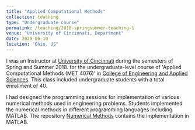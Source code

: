 ```yaml
---
title: "Applied Computational Methods"
collection: teaching
type: "Undergraduate course"
permalink: /teaching/2018-springsummer-teaching-1
venue: "University of Cincinnati, Department"
date: 2020-06-10
location: "Ohio, US"
---
```


I was an Instructor at [University of Cincinnati](https://www.uc.edu/) during the semesters of Spring and Summer 2018. for the undergraduate-level course of 'Applied Computational Methods (MET 4076)' in [College of Engineering and Applied Sciences](https://ceas.uc.edu/). This class included undergraduate students with a total enrollment of 40.

I had designed the programming sessions for implementation of various numerical methods used in engineering problems. Students implemented the numerical methods in different programming languages including MATLAB. The repository [Numerical Methods](https://github.com/sayrjked/Numerical_Methods) contains the implementation in MATLAB.
